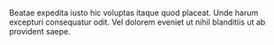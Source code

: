 Beatae expedita iusto hic voluptas itaque quod placeat. Unde harum excepturi consequatur odit. Vel dolorem eveniet ut nihil blanditiis ut ab provident saepe.